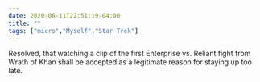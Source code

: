 ```yaml
---
date: 2020-06-11T22:51:19-04:00
title: ""
tags: ["micro","Myself","Star Trek"]
---
```

Resolved, that watching a clip of the first Enterprise vs. Reliant fight from Wrath of Khan shall be accepted as a legitimate reason for staying up too late.
